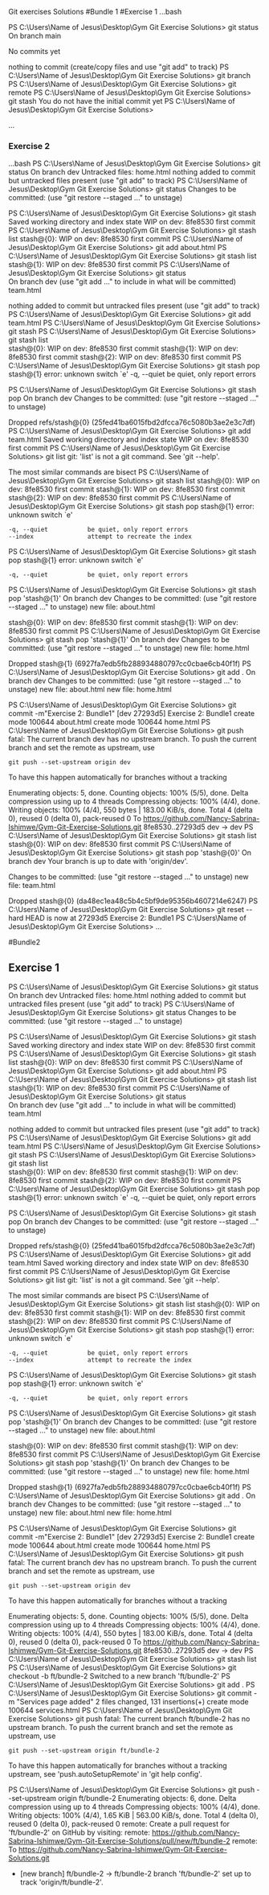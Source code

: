 Git exercises Solutions
#Bundle 1
#Exercise 1
...bash

PS C:\Users\Name of Jesus\Desktop\Gym Git Exercise Solutions> git status
On branch main

No commits yet

nothing to commit (create/copy files and use "git add" to track)
PS C:\Users\Name of Jesus\Desktop\Gym Git Exercise Solutions> git branch
PS C:\Users\Name of Jesus\Desktop\Gym Git Exercise Solutions> git remote
PS C:\Users\Name of Jesus\Desktop\Gym Git Exercise Solutions> git stash
You do not have the initial commit yet
PS C:\Users\Name of Jesus\Desktop\Gym Git Exercise Solutions> 

...

### Exercise 2
...bash
PS C:\Users\Name of Jesus\Desktop\Gym Git Exercise Solutions> git status
On branch dev
Untracked files:
        home.html
nothing added to commit but untracked files present (use "git add" to track)
PS C:\Users\Name of Jesus\Desktop\Gym Git Exercise Solutions> git status
Changes to be committed:
  (use "git restore --staged <file>..." to unstage)

PS C:\Users\Name of Jesus\Desktop\Gym Git Exercise Solutions> git stash
Saved working directory and index state WIP on dev: 8fe8530 first commit
PS C:\Users\Name of Jesus\Desktop\Gym Git Exercise Solutions> git stash list
stash@{0}: WIP on dev: 8fe8530 first commit
PS C:\Users\Name of Jesus\Desktop\Gym Git Exercise Solutions> git add about.html
PS C:\Users\Name of Jesus\Desktop\Gym Git Exercise Solutions> git stash list
stash@{1}: WIP on dev: 8fe8530 first commit
PS C:\Users\Name of Jesus\Desktop\Gym Git Exercise Solutions> git status        
On branch dev
  (use "git add <file>..." to include in what will be committed)
        team.html

nothing added to commit but untracked files present (use "git add" to track)
PS C:\Users\Name of Jesus\Desktop\Gym Git Exercise Solutions> git add team.html
PS C:\Users\Name of Jesus\Desktop\Gym Git Exercise Solutions> git stash 
PS C:\Users\Name of Jesus\Desktop\Gym Git Exercise Solutions> git stash list   
stash@{0}: WIP on dev: 8fe8530 first commit
stash@{1}: WIP on dev: 8fe8530 first commit
stash@{2}: WIP on dev: 8fe8530 first commit
PS C:\Users\Name of Jesus\Desktop\Gym Git Exercise Solutions> git stash pop stash@{1}
error: unknown switch `e'
    -q, --quiet           be quiet, only report errors

PS C:\Users\Name of Jesus\Desktop\Gym Git Exercise Solutions> git stash pop
On branch dev
Changes to be committed:
  (use "git restore --staged <file>..." to unstage)

Dropped refs/stash@{0} (25fed41ba6015fbd2dfcca76c5080b3ae2e3c7df)
PS C:\Users\Name of Jesus\Desktop\Gym Git Exercise Solutions> git add team.html
Saved working directory and index state WIP on dev: 8fe8530 first commit
PS C:\Users\Name of Jesus\Desktop\Gym Git Exercise Solutions> git list
git: 'list' is not a git command. See 'git --help'.

The most similar commands are
        bisect
PS C:\Users\Name of Jesus\Desktop\Gym Git Exercise Solutions> git stash list
stash@{0}: WIP on dev: 8fe8530 first commit
stash@{1}: WIP on dev: 8fe8530 first commit
stash@{2}: WIP on dev: 8fe8530 first commit
PS C:\Users\Name of Jesus\Desktop\Gym Git Exercise Solutions> git stash pop stash@{1}
error: unknown switch `e'

    -q, --quiet           be quiet, only report errors
    --index               attempt to recreate the index

PS C:\Users\Name of Jesus\Desktop\Gym Git Exercise Solutions> git stash pop stash@{1}
error: unknown switch `e'

    -q, --quiet           be quiet, only report errors

PS C:\Users\Name of Jesus\Desktop\Gym Git Exercise Solutions> git stash pop 'stash@{1}'
On branch dev
Changes to be committed:
  (use "git restore --staged <file>..." to unstage)
        new file:   about.html

stash@{0}: WIP on dev: 8fe8530 first commit
stash@{1}: WIP on dev: 8fe8530 first commit
PS C:\Users\Name of Jesus\Desktop\Gym Git Exercise Solutions> git stash pop 'stash@{1}'
On branch dev
Changes to be committed:
  (use "git restore --staged <file>..." to unstage)
        new file:   home.html

Dropped stash@{1} (6927fa7edb5fb288934880797cc0cbae6cb40f1f)
PS C:\Users\Name of Jesus\Desktop\Gym Git Exercise Solutions> git add .
On branch dev
Changes to be committed:
  (use "git restore --staged <file>..." to unstage)
        new file:   about.html
        new file:   home.html

PS C:\Users\Name of Jesus\Desktop\Gym Git Exercise Solutions> git commit -m"Exercise 2: Bundle1"
[dev 27293d5] Exercise 2: Bundle1
 create mode 100644 about.html
 create mode 100644 home.html
PS C:\Users\Name of Jesus\Desktop\Gym Git Exercise Solutions> git push
fatal: The current branch dev has no upstream branch.
To push the current branch and set the remote as upstream, use

    git push --set-upstream origin dev

To have this happen automatically for branches without a tracking

Enumerating objects: 5, done.
Counting objects: 100% (5/5), done.
Delta compression using up to 4 threads
Compressing objects: 100% (4/4), done.
Writing objects: 100% (4/4), 550 bytes | 183.00 KiB/s, done.
Total 4 (delta 0), reused 0 (delta 0), pack-reused 0
To https://github.com/Nancy-Sabrina-Ishimwe/Gym-Git-Exercise-Solutions.git
   8fe8530..27293d5  dev -> dev
PS C:\Users\Name of Jesus\Desktop\Gym Git Exercise Solutions> git stash list
stash@{0}: WIP on dev: 8fe8530 first commit
PS C:\Users\Name of Jesus\Desktop\Gym Git Exercise Solutions> git stash pop 'stash@{0}'
On branch dev
Your branch is up to date with 'origin/dev'.

Changes to be committed:
  (use "git restore --staged <file>..." to unstage)
        new file:   team.html

Dropped stash@{0} (da48ec1ea48c5b4c5bf9de95356b4607214e6247)
PS C:\Users\Name of Jesus\Desktop\Gym Git Exercise Solutions> git reset --hard
HEAD is now at 27293d5 Exercise 2: Bundle1
PS C:\Users\Name of Jesus\Desktop\Gym Git Exercise Solutions>
...

#Bundle2 
## Exercise 1
PS C:\Users\Name of Jesus\Desktop\Gym Git Exercise Solutions> git status
On branch dev
Untracked files:
        home.html
nothing added to commit but untracked files present (use "git add" to track)
PS C:\Users\Name of Jesus\Desktop\Gym Git Exercise Solutions> git status
Changes to be committed:
  (use "git restore --staged <file>..." to unstage)

PS C:\Users\Name of Jesus\Desktop\Gym Git Exercise Solutions> git stash
Saved working directory and index state WIP on dev: 8fe8530 first commit
PS C:\Users\Name of Jesus\Desktop\Gym Git Exercise Solutions> git stash list
stash@{0}: WIP on dev: 8fe8530 first commit
PS C:\Users\Name of Jesus\Desktop\Gym Git Exercise Solutions> git add about.html
PS C:\Users\Name of Jesus\Desktop\Gym Git Exercise Solutions> git stash list
stash@{1}: WIP on dev: 8fe8530 first commit
PS C:\Users\Name of Jesus\Desktop\Gym Git Exercise Solutions> git status        
On branch dev
  (use "git add <file>..." to include in what will be committed)
        team.html

nothing added to commit but untracked files present (use "git add" to track)
PS C:\Users\Name of Jesus\Desktop\Gym Git Exercise Solutions> git add team.html
PS C:\Users\Name of Jesus\Desktop\Gym Git Exercise Solutions> git stash 
PS C:\Users\Name of Jesus\Desktop\Gym Git Exercise Solutions> git stash list   
stash@{0}: WIP on dev: 8fe8530 first commit
stash@{1}: WIP on dev: 8fe8530 first commit
stash@{2}: WIP on dev: 8fe8530 first commit
PS C:\Users\Name of Jesus\Desktop\Gym Git Exercise Solutions> git stash pop stash@{1}
error: unknown switch `e'
    -q, --quiet           be quiet, only report errors

PS C:\Users\Name of Jesus\Desktop\Gym Git Exercise Solutions> git stash pop
On branch dev
Changes to be committed:
  (use "git restore --staged <file>..." to unstage)

Dropped refs/stash@{0} (25fed41ba6015fbd2dfcca76c5080b3ae2e3c7df)
PS C:\Users\Name of Jesus\Desktop\Gym Git Exercise Solutions> git add team.html
Saved working directory and index state WIP on dev: 8fe8530 first commit
PS C:\Users\Name of Jesus\Desktop\Gym Git Exercise Solutions> git list
git: 'list' is not a git command. See 'git --help'.

The most similar commands are
        bisect
PS C:\Users\Name of Jesus\Desktop\Gym Git Exercise Solutions> git stash list
stash@{0}: WIP on dev: 8fe8530 first commit
stash@{1}: WIP on dev: 8fe8530 first commit
stash@{2}: WIP on dev: 8fe8530 first commit
PS C:\Users\Name of Jesus\Desktop\Gym Git Exercise Solutions> git stash pop stash@{1}
error: unknown switch `e'

    -q, --quiet           be quiet, only report errors
    --index               attempt to recreate the index

PS C:\Users\Name of Jesus\Desktop\Gym Git Exercise Solutions> git stash pop stash@{1}
error: unknown switch `e'

    -q, --quiet           be quiet, only report errors

PS C:\Users\Name of Jesus\Desktop\Gym Git Exercise Solutions> git stash pop 'stash@{1}'
On branch dev
Changes to be committed:
  (use "git restore --staged <file>..." to unstage)
        new file:   about.html

stash@{0}: WIP on dev: 8fe8530 first commit
stash@{1}: WIP on dev: 8fe8530 first commit
PS C:\Users\Name of Jesus\Desktop\Gym Git Exercise Solutions> git stash pop 'stash@{1}'
On branch dev
Changes to be committed:
  (use "git restore --staged <file>..." to unstage)
        new file:   home.html

Dropped stash@{1} (6927fa7edb5fb288934880797cc0cbae6cb40f1f)
PS C:\Users\Name of Jesus\Desktop\Gym Git Exercise Solutions> git add .
On branch dev
Changes to be committed:
  (use "git restore --staged <file>..." to unstage)
        new file:   about.html
        new file:   home.html

PS C:\Users\Name of Jesus\Desktop\Gym Git Exercise Solutions> git commit -m"Exercise 2: Bundle1"
[dev 27293d5] Exercise 2: Bundle1
 create mode 100644 about.html
 create mode 100644 home.html
PS C:\Users\Name of Jesus\Desktop\Gym Git Exercise Solutions> git push
fatal: The current branch dev has no upstream branch.
To push the current branch and set the remote as upstream, use

    git push --set-upstream origin dev

To have this happen automatically for branches without a tracking

Enumerating objects: 5, done.
Counting objects: 100% (5/5), done.
Delta compression using up to 4 threads
Compressing objects: 100% (4/4), done.
Writing objects: 100% (4/4), 550 bytes | 183.00 KiB/s, done.
Total 4 (delta 0), reused 0 (delta 0), pack-reused 0
To https://github.com/Nancy-Sabrina-Ishimwe/Gym-Git-Exercise-Solutions.git
   8fe8530..27293d5  dev -> dev
PS C:\Users\Name of Jesus\Desktop\Gym Git Exercise Solutions> git stash list
PS C:\Users\Name of Jesus\Desktop\Gym Git Exercise Solutions> git checkout -b ft/bundle-2
Switched to a new branch 'ft/bundle-2'
PS C:\Users\Name of Jesus\Desktop\Gym Git Exercise Solutions> git add .
PS C:\Users\Name of Jesus\Desktop\Gym Git Exercise Solutions> git commit -m "Services page added"
 2 files changed, 131 insertions(+)
 create mode 100644 services.html
PS C:\Users\Name of Jesus\Desktop\Gym Git Exercise Solutions> git push
fatal: The current branch ft/bundle-2 has no upstream branch.
To push the current branch and set the remote as upstream, use

    git push --set-upstream origin ft/bundle-2

To have this happen automatically for branches without a tracking
upstream, see 'push.autoSetupRemote' in 'git help config'.

PS C:\Users\Name of Jesus\Desktop\Gym Git Exercise Solutions> git push --set-upstream origin ft/bundle-2
Enumerating objects: 6, done.
Delta compression using up to 4 threads
Compressing objects: 100% (4/4), done.
Writing objects: 100% (4/4), 1.65 KiB | 563.00 KiB/s, done.
Total 4 (delta 0), reused 0 (delta 0), pack-reused 0
remote: Create a pull request for 'ft/bundle-2' on GitHub by visiting:
remote:      https://github.com/Nancy-Sabrina-Ishimwe/Gym-Git-Exercise-Solutions/pull/new/ft/bundle-2
remote:
To https://github.com/Nancy-Sabrina-Ishimwe/Gym-Git-Exercise-Solutions.git
 * [new branch]      ft/bundle-2 -> ft/bundle-2
branch 'ft/bundle-2' set up to track 'origin/ft/bundle-2'.
